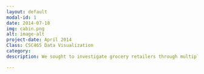 ```yaml
---
layout: default
modal-id: 1
date: 2014-07-18
img: cabin.png
alt: image-alt
project-date: April 2014
Class: CSC465 Data Visualization
category:
description: We sought to investigate grocery retailers through multiple data visualization techniques from data set called “The Complete Journey” released from the data science firm, dunnhumby. Doing so would help retailers have better understanding of buyer habits and product relationship to improve their marketing strategies. The data set we chose is consisted of 276,484 transactions, 2,500 households’ demographic details, and 92,353 items of products. We divided up into two big aspects of the investigation—marketing and product relationship aspects.

---
```

